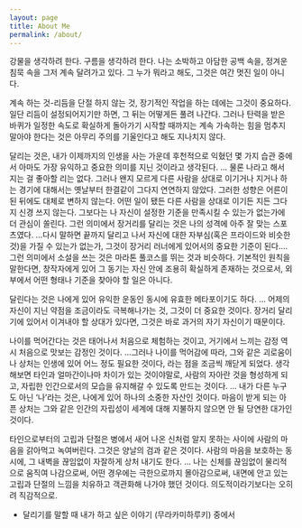 ```yaml
---
layout: page
title: About Me
permalink: /about/
---
```



강물을 생각하려 한다. 구름을 생각하려 한다.
나는 소박하고 아담한 공백 속을, 정겨운 침묵 속을 그저 계속 달려가고 있다.
그 누가 뭐라고 해도, 그것은 여간 멋진 일이 아니다.

계속 하는 것-리듬을 단절 하지 않는 것, 장기적인 작업을 하는 데에는 그것이 중요하다. 일단 리듬이 설정되어지기만 하면, 그 뒤는 어떻게든 풀려 나간다. 그러나 탄력을 받은 바퀴가 일정한 속도로 확실하게 돌아가기 시작할 때까지는 계속 가속하는 힘을 멈추지 말아야 한다는 것은 아무리 주의를 기울인다고 해도 지나치지 않다.

달리는 것은, 내가 이제까지의 인생을 사는 가운데 후천적으로 익혔던 몇 가지 습관 중에서 아마도 가장 유익하고 중요한 의미를 지닌 것이라고 생각된다. … 물론 나라고 해서 지는 걸 좋아할 리는 없다. 그러나 왠지 모르게 다른 사람을 상대로 이기거나 지거나 하는 경기에 대해서는 옛날부터 한결같이 그다지 연연하지 않았다. 그러한 성향은 어른이 된 뒤에도 대체로 변하지 않는다. 어떤 일이 됐든 다른 사람을 상대로 이기든 지든 그다지 신경 쓰지 않는다. 그보다는 나 자신이 설정한 기준을 만족시킬 수 있는가 없는가에 더 관심이 쏠린다. 그런 의미에서 장거리를 달리는 것은 나의 성격에 아주 잘 맞는 스포츠였다. …다시 말하면 끝까지 달리고 나서 자신에 대한 자부심(혹은 프라이드와 비슷한 것)을 가질 수 있는가 없는가, 그것이 장거리 러너에게 있어서의 중요한 기준이 된다…. 그런 의미에서 소설을 쓰는 것은 마라톤 풀코스를 뛰는 것과 비슷하다. 기본적인 원칙을 말한다면, 창작자에게 있어 그 동기는 자신 안에 조용히 확실하게 존재하는 것으로서, 외부에서 어떤 형태나 기준을 찾아야 할 일은 아니다.

달린다는 것은 나에게 있어 유익한 운동인 동시에 유효한 메타포이기도 하다. … 어제의 자신이 지닌 약점을 조금이라도 극복해나가는 것, 그것이 더 중요한 것이다. 장거리 달리기에 있어서 이겨내야 할 상대가 있다면, 그것은 바로 과거의 자기 자신이기 때문이다.

나이를 먹어간다는 것은 태어나서 처음으로 체험하는 것이고, 거기에서 느끼는 감정 역시 처음으로 맛보는 감정인 것이다. …그러나 나이를 먹어감에 따라, 그와 같은 괴로움이나 상처는 인생에 있어 어느 정도 필요한 것이다, 라는 점을 조금씩 깨닫게 되었다. 생각해보면 타인과 얼마간이나마 차이가 있는 것이야말로, 사람의 자아란 것을 형성하게 되고, 자립한 인간으로서의 모습을 유지해갈 수 있도록 만드는 것이다. … 내가 다른 누구도 아닌 ‘나’라는 것은, 나에게 있어 하나의 소중한 자산인 것이다. 마음이 받게 되는 아픈 상처는 그와 같은 인간의 자립성이 세계에 대해 지불하지 않으면 안 될 당연한 대가인것이다.

타인으로부터의 고립과 단절은 병에서 새어 나온 신처럼 알지 못하는 사이에 사람의 마음을 갉아먹고 녹여버린다. 그것은 양날의 검과 같은 것이다. 사람의 마음을 보호하는 동시에, 그 내벽을 끊임없이 자잘하게 상처 내기도 한다. … 나는 신체를 끊임없이 물리적으로 움직여 나감으로써, 어떤 경우에는 극한으로까지 몰아감으로써, 내면에 안고 있는 고립과 단절의 느낌을 치유하고 객관화해 나가야 했던 것이다. 의도적이라기보다는 오히려 직감적으로.

- 달리기를 말할 때 내가 하고 싶은 이야기 (무라카미하루키) 중에서
